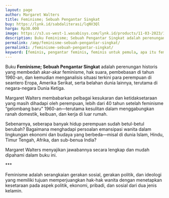 ```yaml
---
layout: page
author: Margaret Walters
title: Feminisme; Sebuah Pengantar Singkat
buy: https://lynk.id/sabdaliterasi/lqNV3Ql
harga: Rp30.000
image: https://s3.us-west-1.wasabisys.com/lynk.id/products/11-03-2023/1678518806263_2937489.svg
description: Buku Feminisme; Sebuah Pengantar Singkat adalah perenungan historis yang membedah akar-akar feminisme, hak suara, pembebasan di tahun 1960-an.
permalink: /amp/feminisme-sebuah-pengantar-singkat/
permalink1: /feminisme-sebuah-pengantar-singkat/
keyword: [feminis, pengantar feminis, feminis untuk pemula, apa itu feminis, ebook feminis, ideologi feminis, perempuan]
---
```

<p>Buku <b>Feminisme; Sebuah Pengantar Singkat</b> adalah perenungan historis yang membedah akar-akar feminisme, hak suara, pembebasan di tahun 1960-an, dan kemudian menganalisis situasi terkini para perempuan di seantero Eropa, Amerika Serikat, serta belahan dunia lainnya, terutama di negara-negara Dunia Ketiga.</p><p>Margaret Walters membabarkan pelbagai kesukaran dan ketidaksetaraan yang masih dihadapi oleh perempuan, lebih dari 40 tahun setelah feminisme “gelombang baru” 1960-an—terutama kesulitan dalam menggabungkan ranah domestik, keibuan, dan kerja di luar rumah.</p><p>Sebenarnya, seberapa banyak hidup perempuan sudah betul-betul berubah? Bagaimana menghadapi persoalan emansipasi wanita dalam lingkungan ekonomi dan budaya yang berbeda—misal di dunia Islam, Hindu, Timur Tengah, Afrika, dan sub-benua India?</p><p>Margaret Walters menyajikan jawabannya secara lengkap dan mudah dipahami dalam buku ini.</p><p>***</p><p>Feminisme adalah serangkaian gerakan sosial, gerakan politik, dan ideologi yang memiliki tujuan memperjuangkan hak-hak wanita dengan menetapkan kesetaraan pada aspek politik, ekonomi, pribadi, dan sosial dari dua jenis kelamin.</p>
